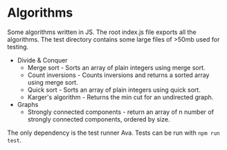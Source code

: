 # Algorithms

Some algorithms written in JS. The root index.js file exports all the algorithms. The test directory contains some large files of >50mb used for testing.

- Divide & Conquer
  - Merge sort - Sorts an array of plain integers using merge sort.
  - Count inversions - Counts inversions and returns a sorted array using merge sort.
  - Quick sort - Sorts an array of plain integers using quick sort.
  - Karger's algorithm - Returns the min cut for an undirected graph.
- Graphs
  - Strongly connected components - return an array of n number of strongly connected components, ordered by size.

The only dependency is the test runner Ava. Tests can be run with `npm run test`.
